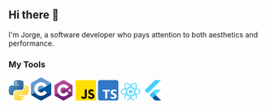 ## Hi there 👋
I'm Jorge, a software developer who pays attention to both aesthetics and performance.

### My Tools
<img src="https://github.com/jreyesgfi/jreyesgfi/blob/main/python.svg" alt="Python Logo" width="40"/> 
<img src="https://github.com/jreyesgfi/jreyesgfi/blob/main/c.svg" alt="C Logo" width="40"/> 
<img src="https://github.com/jreyesgfi/jreyesgfi/blob/main/c-sharp.svg" alt="C# Logo" width="40"/> 
<img src="https://github.com/jreyesgfi/jreyesgfi/blob/main/js.svg" alt="JS Logo" width="40"/>
<img src="https://github.com/jreyesgfi/jreyesgfi/blob/main/ts.svg" alt="TS Logo" width="40"/>
<img src="https://github.com/jreyesgfi/jreyesgfi/blob/main/react.svg" alt="React Logo" width="40"/>
<img src="https://github.com/jreyesgfi/jreyesgfi/blob/main/flutter.webp" alt="Flutter Logo" width="40"/>
<!--
**jreyesgfi/jreyesgfi** is a ✨ _special_ ✨ repository because its `README.md` (this file) appears on your GitHub profile.

Here are some ideas to get you started:

- 🔭 I’m currently working on ...
- 🌱 I’m currently learning ...
- 👯 I’m looking to collaborate on ...
- 🤔 I’m looking for help with ...
- 💬 Ask me about ...
- 📫 How to reach me: ...
- 😄 Pronouns: ...
- ⚡ Fun fact: ...
-->

